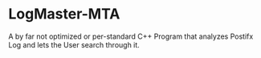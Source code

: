 # LogMaster-MTA

A by far not optimized or per-standard C++ Program that analyzes Postifx Log and lets the User search through it.
